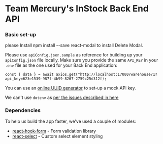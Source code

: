 # Team Mercury's InStock Back End API

### Basic set-up

please Install npm install --save react-modal to install Delete Modal.

Please use `apiConfig.json.sample` as reference for building up your `apiConfig.json` file locally. Make sure you provide the same `API_KEY` in your `.env` file as the one used for your Back End application:

```
const { data } = await axios.get("http://localhost:17000/warehouse/1?api_key=623e1539-987f-4b99-8267-2759c25d312f);
```

You can use an [online UUID generator](https://www.uuidgenerator.net/version4) to set-up a mock API key.

We can't use `dotenv` as [per the issues described in here](https://github.com/facebook/create-react-app/issues/11756#issuecomment-996464456)

### Dependencies

To help us build the app faster, we've used a couple of modules:

- [react-hook-form](https://react-hook-form.com/) - Form validation library
- [react-select](https://react-select.com/) - Custom select element styling

